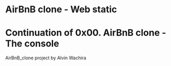 # AirBnB clone - Web static

# Continuation of 0x00. AirBnB clone - The console

AirBnB_clone project by Alvin Wachira
